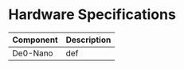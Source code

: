 # Hardware Specifications

    
| Component | Description |
|:---------|:---------|
| De0-Nano     | def     |
